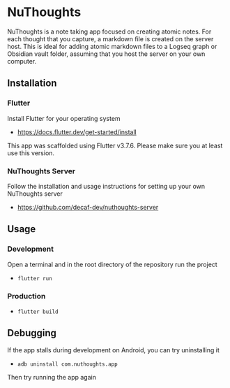 # NuThoughts

NuThoughts is a note taking app focused on creating atomic notes. For each thought that you capture, a markdown file is created on the server host. This is ideal for adding atomic markdown files to a Logseq graph or Obsidian vault folder, assuming that you host the server on your own computer.

## Installation

### Flutter

Install Flutter for your operating system

- https://docs.flutter.dev/get-started/install

This app was scaffolded using Flutter v3.7.6. Please make sure you at least use this version.

### NuThoughts Server

Follow the installation and usage instructions for setting up your own NuThoughts server

- https://github.com/decaf-dev/nuthoughts-server

## Usage

### Development

Open a terminal and in the root directory of the repository run the project

- `flutter run`

### Production

- `flutter build`

## Debugging

If the app stalls during development on Android, you can try uninstalling it

- `adb uninstall com.nuthoughts.app`

Then try running the app again
